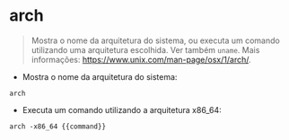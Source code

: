 # arch

> Mostra o nome da arquitetura do sistema, ou executa um comando utilizando uma arquitetura escolhida.
> Ver também `uname`.
> Mais informações: <https://www.unix.com/man-page/osx/1/arch/>.

- Mostra o nome da arquitetura do sistema:

`arch`

- Executa um comando utilizando a arquitetura x86_64:

`arch -x86_64 {{command}}`
